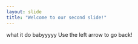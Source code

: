 ```yaml
---
layout: slide
title: "Welcome to our second slide!"
---
```

what it do babyyyyy
Use the left arrow to go back!
